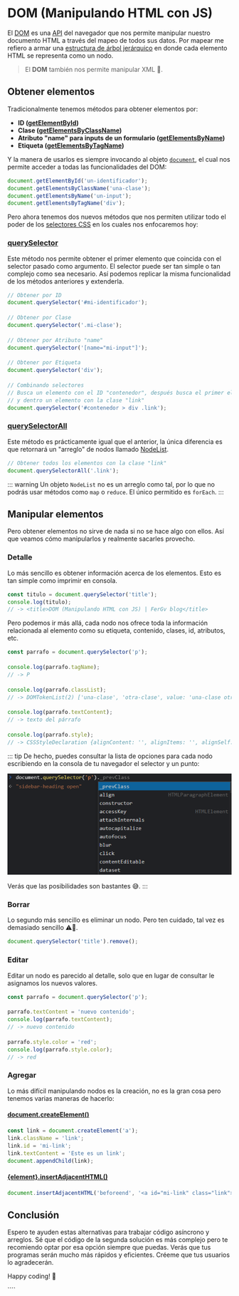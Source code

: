 # DOM (Manipulando HTML con JS)

El [DOM](https://developer.mozilla.org/es/docs/Web/API/Document_Object_Model/Introduction) es una [API](https://developer.mozilla.org/es/docs/Glossary/API) del navegador que nos permite manipular nuestro documento HTML a través del mapeo de todos sus datos. Por mapear me refiero a armar una [estructura de árbol jerárquico](<https://es.wikipedia.org/wiki/%C3%81rbol_(inform%C3%A1tica)>) en donde cada elemento HTML se representa como un nodo.

> El **DOM** también nos permite manipular XML 🤯.

<!-- TODO: create DOM image -->

## Obtener elementos

Tradicionalmente tenemos métodos para obtener elementos por:

- **ID ([getElementById](https://developer.mozilla.org/es/docs/Web/API/Document/getElementById))**
- **Clase ([getElementsByClassName](https://developer.mozilla.org/es/docs/Web/API/Document/getElementsByClassName))**
- **Atributo "name" para inputs de un formulario ([getElementsByName](https://developer.mozilla.org/es/docs/Web/API/Document/getElementsByName))**
- **Etiqueta ([getElementsByTagName](https://developer.mozilla.org/es/docs/Web/API/Document/getElementsByTagName))**

Y la manera de usarlos es siempre invocando al objeto [`document`](https://developer.mozilla.org/es/docs/Web/API/Document), el cual nos permite acceder a todas las funcionalidades del DOM:

```js
document.getElementById('un-identificador');
document.getElementsByClassName('una-clase');
document.getElementsByName('un-input');
document.getElementsByTagName('div');
```

Pero ahora tenemos dos nuevos métodos que nos permiten utilizar todo el poder de los [selectores CSS](https://developer.mozilla.org/es/docs/Learn/CSS/Building_blocks/Selectors) en los cuales nos enfocaremos hoy:

### [querySelector](https://developer.mozilla.org/en-US/docs/Web/API/Document/querySelector)

Este método nos permite obtener el primer elemento que coincida con el selector pasado como argumento. El selector puede ser tan simple o tan complejo como sea necesario. Así podemos replicar la misma funcionalidad de los métodos anteriores y extenderla.

```js
// Obtener por ID
document.querySelector('#mi-identificador');

// Obtener por Clase
document.querySelector('.mi-clase');

// Obtener por Atributo "name"
document.querySelector('[name="mi-input"]');

// Obtener por Etiqueta
document.querySelector('div');

// Combinando selectores
// Busca un elemento con el ID "contenedor", después busca el primer elemento div
// y dentro un elemento con la clase "link"
document.querySelector('#contenedor > div .link');
```

### [querySelectorAll](https://developer.mozilla.org/en-US/docs/Web/API/Document/querySelectorAll)

Este método es prácticamente igual que el anterior, la única diferencia es que retornará un "arreglo" de nodos llamado [NodeList](https://developer.mozilla.org/es/docs/Web/API/NodeList).

```js
// Obtener todos los elementos con la clase "link"
document.querySelectorAll('.link');
```

::: warning
Un objeto `NodeList` no es un arreglo como tal, por lo que no podrás usar métodos como `map` o `reduce`. El único permitido es `forEach`.
:::

## Manipular elementos

Pero obtener elementos no sirve de nada si no se hace algo con ellos. Así que veamos cómo manipularlos y realmente sacarles provecho.

### Detalle

Lo más sencillo es obtener información acerca de los elementos. Esto es tan simple como imprimir en consola.

```js
const titulo = document.querySelector('title');
console.log(titulo);
// -> <title>DOM (Manipulando HTML con JS) | FerGv blog</title>
```

Pero podemos ir más allá, cada nodo nos ofrece toda la información relacionada al elemento como su etiqueta, contenido, clases, id, atributos, etc.

```js
const parrafo = document.querySelector('p');

console.log(parrafo.tagName);
// -> P

console.log(parrafo.classList);
// -> DOMTokenList(2) ['una-clase', 'otra-clase', value: 'una-clase otra-clase']

console.log(parrafo.textContent);
// -> texto del párrafo

console.log(parrafo.style);
// -> CSSStyleDeclaration {alignContent: '', alignItems: '', alignSelf: '', ...}
```

::: tip
De hecho, puedes consultar la lista de opciones para cada nodo escribiendo en la consola de tu navegador el selector y un punto:

![Options](./node-options.png)

Verás que las posibilidades son bastantes 😅.
:::

### Borrar

Lo segundo más sencillo es eliminar un nodo. Pero ten cuidado, tal vez es demasiado sencillo ⚠😬.

```js
document.querySelector('title').remove();
```

### Editar

Editar un nodo es parecido al detalle, solo que en lugar de consultar le asignamos los nuevos valores.

```js
const parrafo = document.querySelector('p');

parrafo.textContent = 'nuevo contenido';
console.log(parrafo.textContent);
// -> nuevo contenido

parrafo.style.color = 'red';
console.log(parrafo.style.color);
// -> red
```

### Agregar

Lo más difícil manipulando nodos es la creación, no es la gran cosa pero tenemos varias maneras de hacerlo:

#### [document.createElement()](https://developer.mozilla.org/es/docs/Web/API/Document/createElement)

```js
const link = document.createElement('a');
link.className = 'link';
link.id = 'mi-link';
link.textContent = 'Este es un link';
document.appendChild(link);
```

#### [{element}.insertAdjacentHTML()](https://developer.mozilla.org/es/docs/Web/API/Element/insertAdjacentHTML)

```js
document.insertAdjacentHTML('beforeend', '<a id="mi-link" class="link">Este es un link</a>');
```

## Conclusión

Espero te ayuden estas alternativas para trabajar código asíncrono y arreglos. Sé que el código de la segunda solución es más complejo pero te recomiendo optar por esa opción siempre que puedas. Verás que tus programas serán mucho más rápidos y eficientes. Créeme que tus usuarios lo agradecerán.

Happy coding! 🥸

<Disqus />
````
